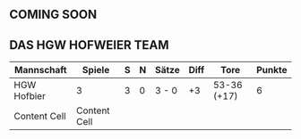 ## COMING SOON

## DAS HGW HOFWEIER TEAM

| Mannschaft  | Spiele | S | N | Sätze | Diff | Tore | Punkte |
| ----------- | ------ | - | - | ----- | ---- | ---- | ------ | 
| HGW Hofbier |    3   | 3 | 0 | 3 - 0 |  +3  | 53-36 (+17) | 6 |
| Content Cell  | Content Cell  |
